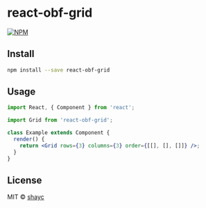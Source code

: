 # react-obf-grid

>

[![NPM](https://img.shields.io/npm/v/react-obf-grid.svg)](https://www.npmjs.com/package/react-obf-grid)

## Install

```bash
npm install --save react-obf-grid
```

## Usage

```jsx
import React, { Component } from 'react';

import Grid from 'react-obf-grid';

class Example extends Component {
  render() {
    return <Grid rows={3} columns={3} order={[[], [], []]} />;
  }
}
```

## License

MIT © [shayc](https://github.com/shayc)
